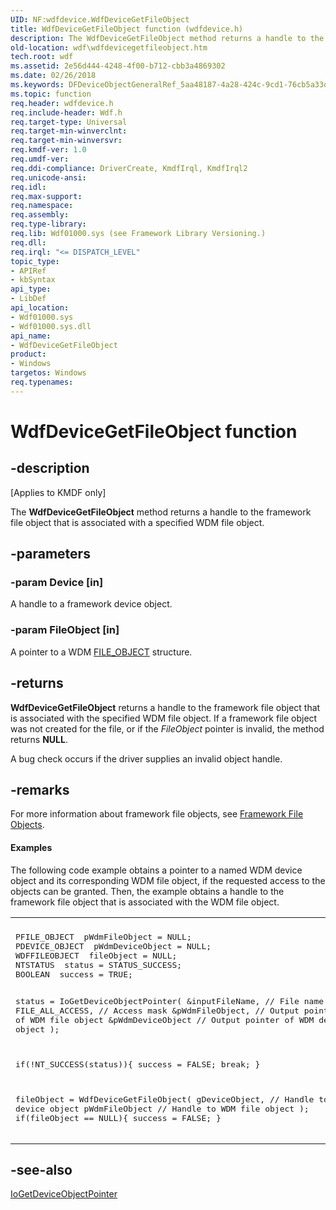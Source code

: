 ```yaml
---
UID: NF:wdfdevice.WdfDeviceGetFileObject
title: WdfDeviceGetFileObject function (wdfdevice.h)
description: The WdfDeviceGetFileObject method returns a handle to the framework file object that is associated with a specified WDM file object.
old-location: wdf\wdfdevicegetfileobject.htm
tech.root: wdf
ms.assetid: 2e56d444-4248-4f00-b712-cbb3a4869302
ms.date: 02/26/2018
ms.keywords: DFDeviceObjectGeneralRef_5aa48187-4a28-424c-9cd1-76cb5a33dc75.xml, WdfDeviceGetFileObject, WdfDeviceGetFileObject method, kmdf.wdfdevicegetfileobject, wdf.wdfdevicegetfileobject, wdfdevice/WdfDeviceGetFileObject
ms.topic: function
req.header: wdfdevice.h
req.include-header: Wdf.h
req.target-type: Universal
req.target-min-winverclnt: 
req.target-min-winversvr: 
req.kmdf-ver: 1.0
req.umdf-ver: 
req.ddi-compliance: DriverCreate, KmdfIrql, KmdfIrql2
req.unicode-ansi: 
req.idl: 
req.max-support: 
req.namespace: 
req.assembly: 
req.type-library: 
req.lib: Wdf01000.sys (see Framework Library Versioning.)
req.dll: 
req.irql: "<= DISPATCH_LEVEL"
topic_type:
- APIRef
- kbSyntax
api_type:
- LibDef
api_location:
- Wdf01000.sys
- Wdf01000.sys.dll
api_name:
- WdfDeviceGetFileObject
product:
- Windows
targetos: Windows
req.typenames: 
---
```


# WdfDeviceGetFileObject function


## -description


<p class="CCE_Message">[Applies to KMDF only]</p>

The <b>WdfDeviceGetFileObject</b> method returns a handle to the framework file object that is associated with a specified WDM file object.


## -parameters




### -param Device [in]

A handle to a framework device object.


### -param FileObject [in]

A pointer to a WDM <a href="https://msdn.microsoft.com/library/windows/hardware/ff545834">FILE_OBJECT</a> structure.


## -returns



<b>WdfDeviceGetFileObject</b> returns a handle to the framework file object that is associated with the specified WDM file object. If a framework file object was not created for the file, or if the <i>FileObject</i> pointer is invalid, the method returns <b>NULL</b>.

A bug check occurs if the driver supplies an invalid object handle.




## -remarks



For more information about framework file objects, see <a href="https://msdn.microsoft.com/93ec5dd7-8ef0-4cea-9253-ea5d7869d4b8">Framework File Objects</a>.


#### Examples

The following code example obtains a pointer to a named WDM device object and its corresponding WDM file object, if the requested access to the objects can be granted. Then, the example obtains a handle to the framework file object that is associated with the WDM file object.

<div class="code"><span codelanguage=""><table>
<tr>
<th></th>
</tr>
<tr>
<td>
<pre>PFILE_OBJECT  pWdmFileObject = NULL;
PDEVICE_OBJECT  pWdmDeviceObject = NULL;
WDFFILEOBJECT  fileObject = NULL;
NTSTATUS  status = STATUS_SUCCESS;
BOOLEAN  success = TRUE;

status = IoGetDeviceObjectPointer(
                                  &inputFileName,    // File name 
                                  FILE_ALL_ACCESS,   // Access mask
                                  &pWdmFileObject,   // Output pointer of WDM file object
                                  &pWdmDeviceObject  // Output pointer of WDM device object
                                  );

if(!NT_SUCCESS(status)){
    success = FALSE;
    break;
}

fileObject = WdfDeviceGetFileObject(
                                    gDeviceObject,  // Handle to device object
                                    pWdmFileObject  // Handle to WDM file object
                                    );
if(fileObject == NULL){
    success = FALSE;
}</pre>
</td>
</tr>
</table></span></div>



## -see-also




<a href="https://msdn.microsoft.com/library/windows/hardware/ff549198">IoGetDeviceObjectPointer</a>
 

 

